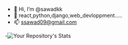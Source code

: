 - 👋 Hi, I’m @sawadkk
- 👀 react,python,django,web_devloppment.....
- 📫 ssawad09@gmail.com

-![Your Repository's Stats](https://github-readme-stats.vercel.app/api?username=Your_GitHub_Username&show_icons=true)
<!---
--->
